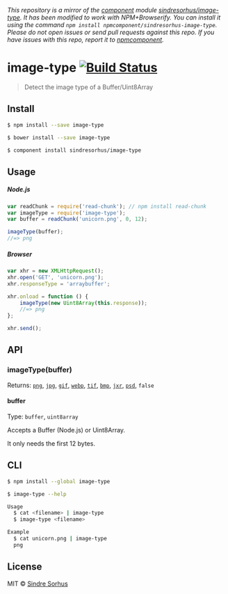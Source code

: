 *This repository is a mirror of the [component](http://component.io) module [sindresorhus/image-type](http://github.com/sindresorhus/image-type). It has been modified to work with NPM+Browserify. You can install it using the command `npm install npmcomponent/sindresorhus-image-type`. Please do not open issues or send pull requests against this repo. If you have issues with this repo, report it to [npmcomponent](https://github.com/airportyh/npmcomponent).*
# image-type [![Build Status](https://travis-ci.org/sindresorhus/image-type.svg?branch=master)](https://travis-ci.org/sindresorhus/image-type)

> Detect the image type of a Buffer/Uint8Array


## Install

```sh
$ npm install --save image-type
```

```sh
$ bower install --save image-type
```

```sh
$ component install sindresorhus/image-type
```


## Usage

##### Node.js

```js
var readChunk = require('read-chunk'); // npm install read-chunk
var imageType = require('image-type');
var buffer = readChunk('unicorn.png', 0, 12);

imageType(buffer);
//=> png
```

##### Browser

```js
var xhr = new XMLHttpRequest();
xhr.open('GET', 'unicorn.png');
xhr.responseType = 'arraybuffer';

xhr.onload = function () {
	imageType(new Uint8Array(this.response));
	//=> png
};

xhr.send();
```


## API

### imageType(buffer)

Returns: [`png`](https://github.com/sindresorhus/is-png), [`jpg`](https://github.com/sindresorhus/is-jpg), [`gif`](https://github.com/sindresorhus/is-gif), [`webp`](https://github.com/sindresorhus/is-webp), [`tif`](https://github.com/sindresorhus/is-tif), [`bmp`](https://github.com/sindresorhus/is-bmp), [`jxr`](https://github.com/sindresorhus/is-jxr), [`psd`](https://github.com/sindresorhus/is-psd), `false`

#### buffer

Type: `buffer`, `uint8array`

Accepts a Buffer (Node.js) or Uint8Array.

It only needs the first 12 bytes.


## CLI

```sh
$ npm install --global image-type
```

```sh
$ image-type --help

Usage
  $ cat <filename> | image-type
  $ image-type <filename>

Example
  $ cat unicorn.png | image-type
  png
```


## License

MIT © [Sindre Sorhus](http://sindresorhus.com)
